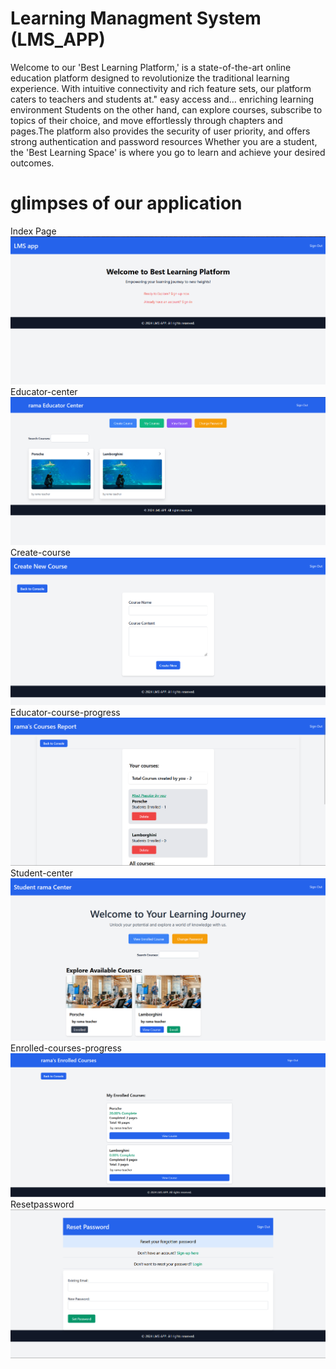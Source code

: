 # Learning Managment System (LMS_APP)
Welcome to our 'Best Learning Platform,' is a state-of-the-art online education platform designed to revolutionize the traditional learning experience. With intuitive connectivity and rich feature sets, our platform caters to teachers and students at." easy access and… enriching learning environment Students on the other hand, can explore courses, subscribe to topics of their choice, and move effortlessly through chapters and pages.The platform also provides the security of user priority, and offers strong authentication and password resources Whether you are a student, the 'Best Learning Space' is where you go to learn and achieve your desired outcomes.

# glimpses of our application
Index Page
![Index Page](./images/Index.png)
Educator-center
![Educator-center](./images/Educator-center.png)
Create-course
![Create-course](./images/Create-course.png)
Educator-course-progress
![Educator-course-progress](./images/Educator-report.png)
Student-center
![Student-center](./images/Student-center.png)
Enrolled-courses-progress
![Index Page](./images/Enrolled-courses-progress.png)
Resetpassword
![Resetpassword](./images/Resetpassword.png)

